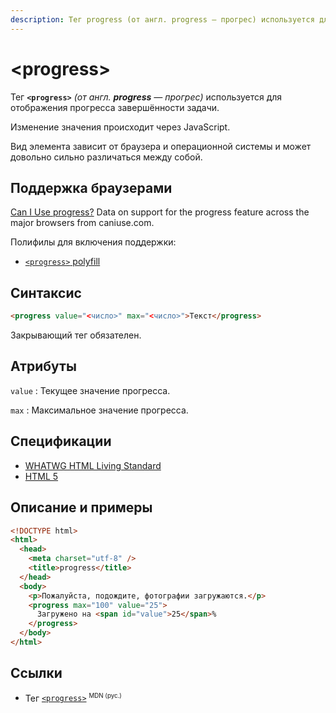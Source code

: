 ```yaml
---
description: Тег progress (от англ. progress — прогрес) используется для отображения прогресса завершённости задачи
---
```


# &lt;progress&gt;

Тег **`<progress>`** _(от англ. **progress** — прогрес)_ используется для отображения прогресса завершённости задачи.

Изменение значения происходит через JavaScript.

Вид элемента зависит от браузера и операционной системы и может довольно сильно различаться между собой.

## Поддержка браузерами

<p class="ciu_embed" data-feature="progress" data-periods="future_1,current,past_1,past_2">
<a href="http://caniuse.com/#feat=progress">Can I Use progress?</a> Data on support for the progress feature across the major browsers from caniuse.com.
</p>

Полифилы для включения поддержки:

- [`<progress>` polyfill](https://github.com/Modernizr/Modernizr/wiki/HTML5-Cross-Browser-Polyfills#output-progress-menu-command)

## Синтаксис

```html
<progress value="<число>" max="<число>">Текст</progress>
```

Закрывающий тег обязателен.

## Атрибуты

`value`
: Текущее значение прогресса.

`max`
: Максимальное значение прогресса.

## Спецификации

- [WHATWG HTML Living Standard](https://html.spec.whatwg.org/multipage/forms.html#the-progress-element)
- [HTML 5](http://www.w3.org/TR/html5/forms.html#the-progress-element)

## Описание и примеры

```html
<!DOCTYPE html>
<html>
  <head>
    <meta charset="utf-8" />
    <title>progress</title>
  </head>
  <body>
    <p>Пожалуйста, подождите, фотографии загружаются.</p>
    <progress max="100" value="25">
      Загружено на <span id="value">25</span>%
    </progress>
  </body>
</html>
```

## Ссылки

- Тег [`<progress>`](https://developer.mozilla.org/ru/docs/Web/HTML/Element/progress) <sup><small>MDN (рус.)</small></sup>
